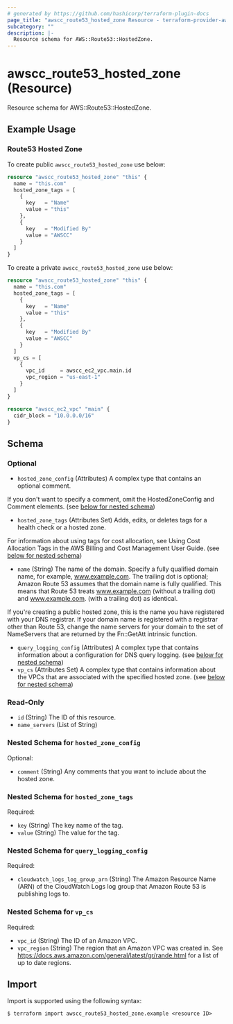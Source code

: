 ```yaml
---
# generated by https://github.com/hashicorp/terraform-plugin-docs
page_title: "awscc_route53_hosted_zone Resource - terraform-provider-awscc"
subcategory: ""
description: |-
  Resource schema for AWS::Route53::HostedZone.
---
```


# awscc_route53_hosted_zone (Resource)

Resource schema for AWS::Route53::HostedZone.

## Example Usage

### Route53 Hosted Zone
To create public `awscc_route53_hosted_zone` use below:
```terraform
resource "awscc_route53_hosted_zone" "this" {
  name = "this.com"
  hosted_zone_tags = [
    {
      key   = "Name"
      value = "this"
    },
    {
      key   = "Modified By"
      value = "AWSCC"
    }
  ]
}
```

To create a private `awscc_route53_hosted_zone` use below:
```terraform
resource "awscc_route53_hosted_zone" "this" {
  name = "this.com"
  hosted_zone_tags = [
    {
      key   = "Name"
      value = "this"
    },
    {
      key   = "Modified By"
      value = "AWSCC"
    }
  ]
  vp_cs = [
    {
      vpc_id     = awscc_ec2_vpc.main.id
      vpc_region = "us-east-1"
    }
  ]
}

resource "awscc_ec2_vpc" "main" {
  cidr_block = "10.0.0.0/16"
}
```

<!-- schema generated by tfplugindocs -->
## Schema

### Optional

- `hosted_zone_config` (Attributes) A complex type that contains an optional comment.

If you don't want to specify a comment, omit the HostedZoneConfig and Comment elements. (see [below for nested schema](#nestedatt--hosted_zone_config))
- `hosted_zone_tags` (Attributes Set) Adds, edits, or deletes tags for a health check or a hosted zone.

For information about using tags for cost allocation, see Using Cost Allocation Tags in the AWS Billing and Cost Management User Guide. (see [below for nested schema](#nestedatt--hosted_zone_tags))
- `name` (String) The name of the domain. Specify a fully qualified domain name, for example, www.example.com. The trailing dot is optional; Amazon Route 53 assumes that the domain name is fully qualified. This means that Route 53 treats www.example.com (without a trailing dot) and www.example.com. (with a trailing dot) as identical.

If you're creating a public hosted zone, this is the name you have registered with your DNS registrar. If your domain name is registered with a registrar other than Route 53, change the name servers for your domain to the set of NameServers that are returned by the Fn::GetAtt intrinsic function.
- `query_logging_config` (Attributes) A complex type that contains information about a configuration for DNS query logging. (see [below for nested schema](#nestedatt--query_logging_config))
- `vp_cs` (Attributes Set) A complex type that contains information about the VPCs that are associated with the specified hosted zone. (see [below for nested schema](#nestedatt--vp_cs))

### Read-Only

- `id` (String) The ID of this resource.
- `name_servers` (List of String)

<a id="nestedatt--hosted_zone_config"></a>
### Nested Schema for `hosted_zone_config`

Optional:

- `comment` (String) Any comments that you want to include about the hosted zone.


<a id="nestedatt--hosted_zone_tags"></a>
### Nested Schema for `hosted_zone_tags`

Required:

- `key` (String) The key name of the tag.
- `value` (String) The value for the tag.


<a id="nestedatt--query_logging_config"></a>
### Nested Schema for `query_logging_config`

Required:

- `cloudwatch_logs_log_group_arn` (String) The Amazon Resource Name (ARN) of the CloudWatch Logs log group that Amazon Route 53 is publishing logs to.


<a id="nestedatt--vp_cs"></a>
### Nested Schema for `vp_cs`

Required:

- `vpc_id` (String) The ID of an Amazon VPC.
- `vpc_region` (String) The region that an Amazon VPC was created in. See https://docs.aws.amazon.com/general/latest/gr/rande.html for a list of up to date regions.

## Import

Import is supported using the following syntax:

```shell
$ terraform import awscc_route53_hosted_zone.example <resource ID>
```
